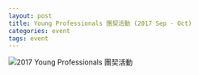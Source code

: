 ```yaml
---
layout: post 
title: Young Professionals 團契活動 (2017 Sep - Oct)  
categories: event
tags: event 
---
```


![2017 Young Professionals 團契活動 ](http://wuvillage.net/WCEC/yp-events.jpg)
